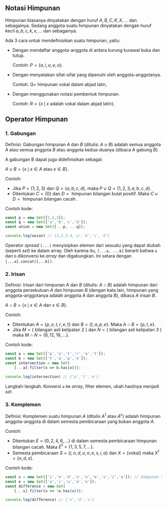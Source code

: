 ## Notasi Himpunan

Himpunan biasanya dinyatakan dengan huruf $A, B, C, K, X, ...$ dan sebagainya. Sedang anggota suatu himpunan dinyatakan dengan huruf kecil $a, b,c, k, x,...$ dan sebagainya.

Ada 3 cara untuk mendefinisikan suatu himpunan, yaitu:

- Dengan mendaftar anggota-anggota di antara kurung kurawal buka dan tutup.

  Contoh: $P=\lbrace a,i,u,e,o \rbrace$.

- Dengan menyatakan sifat-sifat yang dipenuhi oleh anggota-anggotanya.

  Contoh: $Q=$ himpunan vokal dalam abjad latin,

- Dengan menggunakan notasi pembentuk himpunan.

  Contoh: $R=\lbrace x\,\mid\, x \text{ adalah vokal dalam abjad latin} \rbrace$.

## Operator Himpunan

### 1. Gabungan

Definisi: Gabungan himpunan $A$ dan $B$ (ditulis: $A \cup B$) adalah semua anggota $A$ atau semua anggota $B$ atau anggota kedua-duanya (dibaca $A$ gabung $B$).

A gabungan B dapat juga didefinisikan sebagai:

$A\cup B=\lbrace x\,\mid\, x \in A \text{ atau } x \in B \rbrace$.

Contoh:

- Jika $P=\lbrace 1,2,3 \rbrace$ dan $Q=\lbrace a,b,c,d \rbrace$, maka $P \cup Q =\lbrace 1,2,3,a,b,c,d \rbrace$.
- Ditentukan $C=\lbrace 0 \rbrace$ dan $D =\text{ himpunan bilangan bulat positif}$. Maka $C \cup D = \text{ himpunan bilangan cacah }$.

Contoh kode:

```Javascript
const p = new Set([1,2,3]);
const q = new Set(['a','b','c','d']);
const union = new Set([...p, ...q]);

console.log(union) // {1,2,3,4,'a','b','c','d'}
```

Operator _spread_ `(...)` menyisipkan elemen dari sesuatu yang dapat diubah (seperti _set_) ke dalam array. Oleh karena itu, `[...a, ...b]` berarti bahwa `a` dan `b` dikonversi ke _array_ dan digabungkan. Ini setara dengan `[...a].concat([...b])`.

### 2. Irisan

Definisi: Irisan dari himpunan $A$ dan $B$ (ditulis: $A \cap B$) adalah himpunan dari anggota persekutuan $A$ dan himpunan $B$ (dengan kata lain, himpunan yang anggota-anggotanya adalah anggota $A$ dan anggota $B$), dibaca $A$ irisan $B$.

$A\cap B=\lbrace x\,\mid\, x \in A \text{ dan } x \in B \rbrace$.

Contoh:

- Ditentukan $A = \lbrace p,o,t,r,e,t \rbrace$ dan $B=\lbrace t,a,p,e \rbrace$. Maka $A \cap B =\lbrace p,t,e \rbrace$.
- Jika $M =\lbrace \text{ bilangan asli kelipatan 2 }\rbrace$ dan $N =\lbrace \text{ bilangan asli kelipatan 3 }\rbrace$ maka $M \cap N =\lbrace 6,12,18,...\rbrace$.

Contoh kode:

```Javascript
const a = new Set(['p','o','t','r','e','t']);
const b = new Set(['t','a','p','e']);
const intersection = new Set(
    [...a].filter(x => b.has(x)));

console.log(intersection) // {'p','t','e'}
```

Langkah-langkah: Konversi `a` ke _array_, filter elemen, ubah hasilnya menjadi _set_.

### 3. Komplemen

Definisi: Komplemen suatu himpunan $A$ (ditulis $A^{1}$ atau $A^{c}$) adalah himpunan anggota-anggota di dalam semesta pembicaraan yang bukan anggota $A$.

Contoh:

- Ditentukan $E = \lbrace 0,2,4,6,...\rbrace$ di dalam semesta pembicaraan himpunan bilangan cacah. Maka $E^{1} = \lbrace 1,3,5,7,...\rbrace$.
- Semesta pembicaraan $S = \lbrace i,n,d,o,n,e,s,i,a \rbrace$ dan $X = \lbrace \text{vokal} \rbrace$ maka $X^{1}=\lbrace n,d,s \rbrace$.

Contoh kode:

```Javascript
const s = new Set(['i','n','d','o','n','e','s','i','a']); // Himpunan Semesta
const e = new Set(['a','i','u','e','o']);
const difference = new Set(
    [...s].filter(x => !e.has(x)));

console.log(difference) // {'n','d','s'}
```
